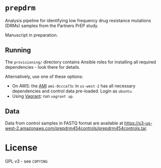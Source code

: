 # `prepdrm`

Analysis pipeline for identifying low frequency drug resistance mutations (DRMs) samples from the Partners PrEP study.

Manuscript in preparation.

## Running

The `provisioning/` directory contains Ansible roles for installing all required dependencies - look there for details.

Alternatively, use one of these options:

* On AWS: the [AMI](http://en.wikipedia.org/wiki/Amazon_Machine_Image) `ami-0ccca73c` in `us-west-2` has all necessary dependencies and control data pre-loaded. Login as `ubuntu`.
* Using [Vagrant](http://www.vagrantup.com): run `vagrant up`.

## Data

Data from control samples in FASTQ format are available at https://s3-us-west-2.amazonaws.com/prepdrm454controls/prepdrm454controls.tar.

# License

GPL v3 - see `COPYING`
